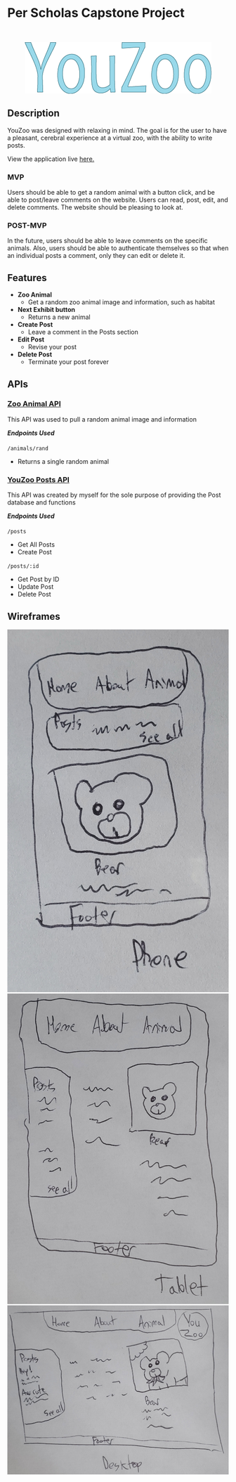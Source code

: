 # Per Scholas Capstone Project
<br>
<p align="center">
  <img src="./src/Images/youzoo.png" alt="YouZoo logo" />
</p>



## Description

YouZoo was designed with relaxing in mind. The goal is for the user to have a pleasant, cerebral experience at a virtual zoo, with the ability to write posts.

View the application live [here.](https://youzoo.netlify.app/)

### MVP

Users should be able to get a random animal with a button click, and be able to post/leave comments on the website. Users can read, post, edit, and delete comments. The website should be pleasing to look at.

###  POST-MVP

In the future, users should be able to leave comments on the specific animals. Also, users should be able to authenticate themselves so that when an individual posts a comment, only they can edit or delete it.

## Features

- **Zoo Animal**
  - Get a random zoo animal image and information, such as habitat
- **Next Exhibit button**
  - Returns a new animal
- **Create Post**
  - Leave a comment in the Posts section
- **Edit Post**
  - Revise your post
- **Delete Post**
  - Terminate your post forever

## APIs

### <b><a href="https://zoo-animal-api.herokuapp.com">Zoo Animal API</a></b>

This API was used to pull a random animal image and information

***Endpoints Used***\
<br>
`/animals/rand`  
- Returns a single random animal

### <b><a href="https://youzoo-posts.herokuapp.com/api">YouZoo Posts API</a></b>

This API was created by myself for the sole purpose of providing the Post database and functions

***Endpoints Used***\
<br>
`/posts`
- Get All Posts
- Create Post

`/posts/:id`
- Get Post by ID
- Update Post
- Delete Post

## Wireframes

![Phone](./src/Images/phone.jpg)
![Tablet](./src/Images/tablet.jpg)
![Desktop](./src/Images/desktop.jpg)